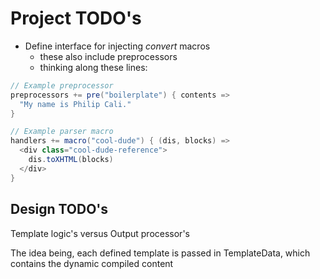 # Project TODO's

  * Define interface for injecting *convert* macros
    * these also include preprocessors
    * thinking along these lines:

```scala
// Example preprocessor
preprocessors += pre("boilerplate") { contents =>
  "My name is Philip Cali."
}

// Example parser macro
handlers += macro("cool-dude") { (dis, blocks) =>
  <div class="cool-dude-reference">
    dis.toXHTML(blocks)
  </div>
}
```

## Design TODO's

Template logic's versus Output processor's

The idea being, each defined template is passed in TemplateData, which contains
the dynamic compiled content
